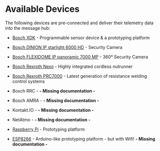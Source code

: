 # Available Devices

The following devices are pre-connected and deliver their telemetry data into the message hub:

- [Bosch XDK](BCX17_Bosch_XDK110.md) - Programmable sensor device & a prototyping platform
- [Bosch DINION IP starlight 6000 HD](BCX17_Bosch_DINION_IP_starlight_6000_HD.md) - Security Camera
- [Bosch FLEXIDOME IP panoramic 7000 MP](BCX17_Bosch_FLEXIDOME_IP_panoramic_7000_MP.md) - 360° Security Camera 
- [Bosch Rexroth Nexo](BCX17_Bosch_Nexo.md) - Highly integrated cordless nutrunner
- [Bosch Rexroth PRC7000](BCX17_Bosch_PRC7000.md) - Latest generation of resistance welding control systems
- Bosch RRC - **- Missing documentation -**
- Bosch AMRA - **- Missing documentation -**

- Kontakt.IO - **- Missing documentation -**
- NetAtmo - **- Missing documentation -**


- [Raspberry Pi](Raspberry_Pi/) - Prototyping platform 
- [ESP8266](esp8266/) - Arduino-like prototyping platform - but with Wifi! **- Missing documentation -**
